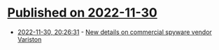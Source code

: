 # [Published on 2022-11-30](index.md)

* [2022-11-30, 20:26:31](https://news.ycombinator.com/item?id=33807130) - [New details on commercial spyware vendor Variston](https://blog.google/threat-analysis-group/new-details-on-commercial-spyware-vendor-variston/)
